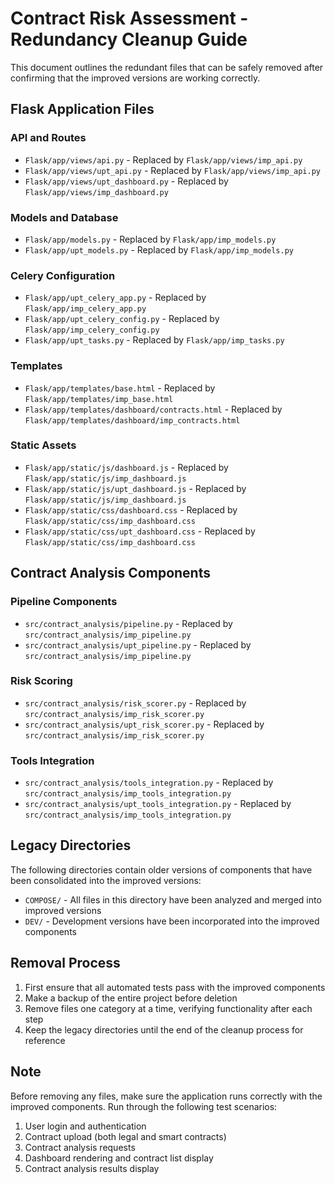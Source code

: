 # Contract Risk Assessment - Redundancy Cleanup Guide

This document outlines the redundant files that can be safely removed after confirming that the improved versions are working correctly.

## Flask Application Files

### API and Routes
- `Flask/app/views/api.py` - Replaced by `Flask/app/views/imp_api.py`
- `Flask/app/views/upt_api.py` - Replaced by `Flask/app/views/imp_api.py`
- `Flask/app/views/upt_dashboard.py` - Replaced by `Flask/app/views/imp_dashboard.py`

### Models and Database
- `Flask/app/models.py` - Replaced by `Flask/app/imp_models.py`
- `Flask/app/upt_models.py` - Replaced by `Flask/app/imp_models.py`

### Celery Configuration
- `Flask/app/upt_celery_app.py` - Replaced by `Flask/app/imp_celery_app.py`
- `Flask/app/upt_celery_config.py` - Replaced by `Flask/app/imp_celery_config.py`
- `Flask/app/upt_tasks.py` - Replaced by `Flask/app/imp_tasks.py`

### Templates
- `Flask/app/templates/base.html` - Replaced by `Flask/app/templates/imp_base.html`
- `Flask/app/templates/dashboard/contracts.html` - Replaced by `Flask/app/templates/dashboard/imp_contracts.html`

### Static Assets
- `Flask/app/static/js/dashboard.js` - Replaced by `Flask/app/static/js/imp_dashboard.js`
- `Flask/app/static/js/upt_dashboard.js` - Replaced by `Flask/app/static/js/imp_dashboard.js`
- `Flask/app/static/css/dashboard.css` - Replaced by `Flask/app/static/css/imp_dashboard.css`
- `Flask/app/static/css/upt_dashboard.css` - Replaced by `Flask/app/static/css/imp_dashboard.css`

## Contract Analysis Components

### Pipeline Components
- `src/contract_analysis/pipeline.py` - Replaced by `src/contract_analysis/imp_pipeline.py`
- `src/contract_analysis/upt_pipeline.py` - Replaced by `src/contract_analysis/imp_pipeline.py`

### Risk Scoring
- `src/contract_analysis/risk_scorer.py` - Replaced by `src/contract_analysis/imp_risk_scorer.py`
- `src/contract_analysis/upt_risk_scorer.py` - Replaced by `src/contract_analysis/imp_risk_scorer.py`

### Tools Integration
- `src/contract_analysis/tools_integration.py` - Replaced by `src/contract_analysis/imp_tools_integration.py`
- `src/contract_analysis/upt_tools_integration.py` - Replaced by `src/contract_analysis/imp_tools_integration.py`

## Legacy Directories

The following directories contain older versions of components that have been consolidated into the improved versions:

- `COMPOSE/` - All files in this directory have been analyzed and merged into improved versions
- `DEV/` - Development versions have been incorporated into the improved components

## Removal Process

1. First ensure that all automated tests pass with the improved components
2. Make a backup of the entire project before deletion
3. Remove files one category at a time, verifying functionality after each step
4. Keep the legacy directories until the end of the cleanup process for reference

## Note

Before removing any files, make sure the application runs correctly with the improved components. Run through the following test scenarios:

1. User login and authentication
2. Contract upload (both legal and smart contracts)
3. Contract analysis requests
4. Dashboard rendering and contract list display
5. Contract analysis results display
